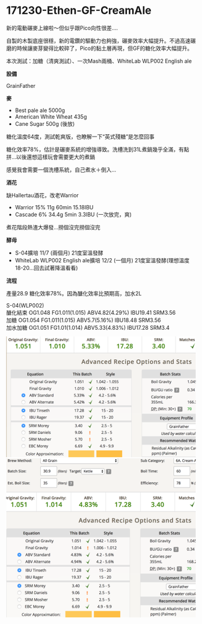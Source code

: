 # 171230-Ethen-GF-CreamAle

新的電動碾麥上線啦～但似乎跟Pico向性很差....

自製的木製底座很穩，新的電鑽的驅動力也夠強，碾麥效率大幅提升。不過高速碾磨的時候讓麥芽變得比較碎了，Pico的黏土層再現，但GF的糖化效率大幅提升。

本次測試：加糖（清爽測試）、一次Mash兩桶、WhiteLab WLP002 English ale

**設備**

GrainFather 

**麥**

* Best pale ale 5000g
* American White Wheat 435g
* Cane Sugar 500g (後放)

糖化溫度64度，測試乾爽版，也瞭解一下“英式殘糖”是怎麼回事

糖化效率78%，估計是碾麥系統的增強導致。洗槽洗到31L煮鍋幾乎全滿，有點拼...以後還想這樣玩會需要更大的煮鍋

感覺我會需要一個洗槽系統，自己煮水＋倒入...

**酒花**

缺Hallertau酒花，改老Warrior

* Warrior 15% 11g 60min 15.18IBU
* Cascade 6% 34.4g 5min 3.3IBU (一次放完，爽)

煮花階段熱渣大爆發...撈個沒完撈個沒完

**酵母**

* S-04擴培 11/7 (兩個月) 21度室溫發酵
* WhiteLab WLP002 English ale擴培 12/2 (一個月) 21度室溫發酵(理想溫度18-20...回去試著降溫看看)

**流程**

產量28.9 糖化效率78%。因為醣化效率比預期高，加水2L

S-04(WLP002)  
醣化結束 OG1.048 FG1.011(1.015) ABV4.82(4.29%) IBU19.41 SRM3.56  
加糖 OG1.054 FG1.011(1.015) ABV5.7(5.16%) IBU18.48 SRM3.56  
加水加糖 OG1.051 FG1.01(1.014) ABV5.33(4.83%) IBU17.28 SRM3.4  

![](../img/test87.png)
![](../img/test88.png)

## 